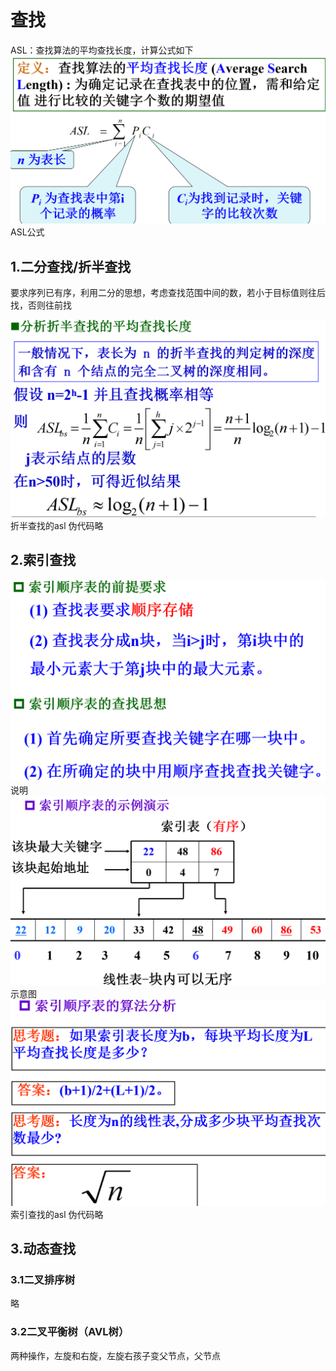 # 查找
ASL：查找算法的平均查找长度，计算公式如下![输入图片说明](/imgs/2025-06-14/m11GnljL3oW8sTGL.png)ASL公式
## 1.二分查找/折半查找
要求序列已有序，利用二分的思想，考虑查找范围中间的数，若小于目标值则往后找，否则往前找

![输入图片说明](/imgs/2025-06-14/u564RlRf8aNhVe2t.png)折半查找的asl
伪代码略
## 2.索引查找
![输入图片说明](/imgs/2025-06-14/mM0XXXkesEmKPfHU.png)说明
![输入图片说明](/imgs/2025-06-14/J8YSp7dQYNWfE48i.png)示意图
![输入图片说明](/imgs/2025-06-14/ox2MQnIdWvRCvLFw.png)索引查找的asl
伪代码略
## 3.动态查找
### 3.1二叉排序树
略
### 3.2二叉平衡树（AVL树）
两种操作，左旋和右旋，左旋右孩子变父节点，父节点
<!--stackedit_data:
eyJoaXN0b3J5IjpbNDQ1NjI3MDQwXX0=
-->